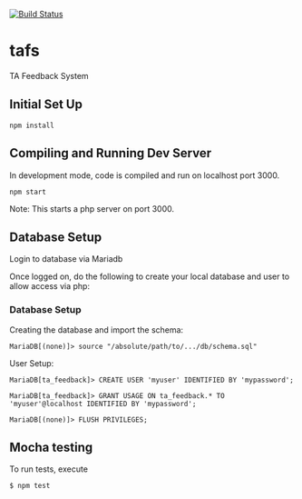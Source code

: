 [![Build Status](https://travis-ci.com/siefkenj/tafs.svg?branch=master)](https://travis-ci.com/siefkenj/tafs)


# tafs
TA Feedback System

## Initial Set Up

```
npm install
```

## Compiling and Running Dev Server
In development mode, code is compiled and run on localhost port 3000.

```
npm start
```

Note: This starts a php server on port 3000.

## Database Setup

Login to database via Mariadb

Once logged on, do the following to create your local database and user to allow access via php:

### Database Setup
Creating the database and import the schema:
```
MariaDB[(none)]> source "/absolute/path/to/.../db/schema.sql"
```

User Setup:
```
MariaDB[ta_feedback]> CREATE USER 'myuser' IDENTIFIED BY 'mypassword';
```

```
MariaDB[ta_feedback]> GRANT USAGE ON ta_feedback.* TO 'myuser'@localhost IDENTIFIED BY 'mypassword';
```

```
MariaDB[(none)]> FLUSH PRIVILEGES;
```

## Mocha testing

To run tests, execute

```
$ npm test
```
